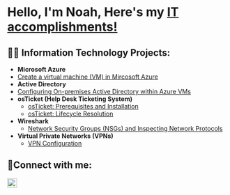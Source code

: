 <h1>Hello, I'm Noah, Here's my <a href="https://linkedin.com/in/noahhenry">IT accomplishments!</a> </h1>

<h2>👨‍💻 Information Technology Projects:</h2>

- <b>Microsoft Azure</b>
- [Create a virtual machine (VM) in Mircosoft Azure](https://github.com/NoahNohan/Creating-Azure-VM)
- <b>Active Directory</b>
- [Configuring On-premises Active Directory within Azure VMs](https://github.com/NoahNohan/Active-Directory-Configuration)
- <b>osTicket (Help Desk Ticketing System)</b>
  - [osTicket: Prerequisites and Installation](https://github.com/NoahNohan/osTicket/blob/main/README.md) 
  - [osTicket: Lifecycle Resolution ](https://github.com/NoahNohan/osTicket-Lifecycle-Resolution)
- <b>Wireshark</b>
  - [Network Security Groups (NSGs) and Inspecting Network Protocols](https://github.com/NoahNohan/Azure-Computation-and-Networking-)
- <b>Virtual Private Networks (VPNs)</b>
  - [VPN Configuration](https://github.com/NoahNohan/VPN-Configuration)
<h2>🤳Connect with me:</h2>

[<img align="left" alt="Josh | LinkedIn" width="22px" src="https://cdn.jsdelivr.net/npm/simple-icons@v3/icons/linkedin.svg" />][linkedin]

[linkedin]: https://linkedin.com/in/noahhenry
